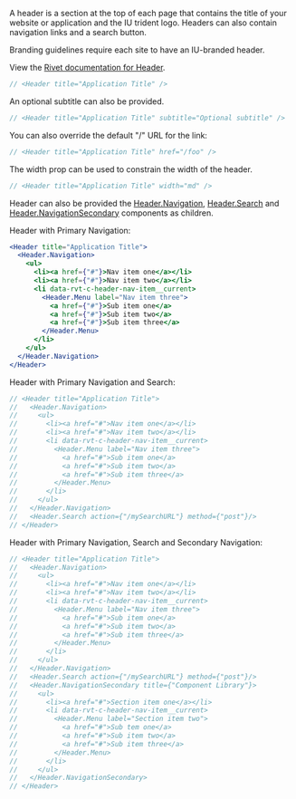 A header is a section at the top of each page that contains the title of your website or application and the IU trident logo. Headers can also contain navigation links and a search button.

Branding guidelines require each site to have an IU-branded header.

View the [Rivet documentation for Header](https://rivet.iu.edu/components/header/).

<!-- prettier-ignore-start -->
```jsx
// <Header title="Application Title" />
```
<!-- prettier-ignore-end -->

An optional subtitle can also be provided.

<!-- prettier-ignore-start -->
```jsx
// <Header title="Application Title" subtitle="Optional subtitle" />
```
<!-- prettier-ignore-end -->

You can also override the default "/" URL for the link:

<!-- prettier-ignore-start -->
```jsx
// <Header title="Application Title" href="/foo" />
```
<!-- prettier-ignore-end -->

The width prop can be used to constrain the width of the header.

<!-- prettier-ignore-start -->
```jsx
// <Header title="Application Title" width="md" />
```
<!-- prettier-ignore-end -->

Header can also be provided the [Header.Navigation](#/Navigation?id=headernavigation), [Header.Search](#/Navigation?id=headersearch) and [Header.NavigationSecondary](#/Navigation?id=headernavigationsecondary) components as children.

Header with Primary Navigation:

<!-- prettier-ignore-start -->
```jsx
<Header title="Application Title">
  <Header.Navigation>
    <ul>
      <li><a href={"#"}>Nav item one</a></li>
      <li><a href={"#"}>Nav item two</a></li>
      <li data-rvt-c-header-nav-item__current>
        <Header.Menu label="Nav item three">
          <a href={"#"}>Sub item one</a>
          <a href={"#"}>Sub item two</a>
          <a href={"#"}>Sub item three</a>
        </Header.Menu>
      </li>
    </ul>
  </Header.Navigation>
</Header>
```
<!-- prettier-ignore-end -->

Header with Primary Navigation and Search:

<!-- prettier-ignore-start -->
```jsx
// <Header title="Application Title">
//   <Header.Navigation>
//     <ul>
//       <li><a href="#">Nav item one</a></li>
//       <li><a href="#">Nav item two</a></li>
//       <li data-rvt-c-header-nav-item__current>
//         <Header.Menu label="Nav item three">
//           <a href="#">Sub item one</a>
//           <a href="#">Sub item two</a>
//           <a href="#">Sub item three</a>
//         </Header.Menu>
//       </li>
//     </ul>
//   </Header.Navigation>
//   <Header.Search action={"/mySearchURL"} method={"post"}/>
// </Header>
```
<!-- prettier-ignore-end -->

Header with Primary Navigation, Search and Secondary Navigation:

<!-- prettier-ignore-start -->
```jsx
// <Header title="Application Title">
//   <Header.Navigation>
//     <ul>
//       <li><a href="#">Nav item one</a></li>
//       <li><a href="#">Nav item two</a></li>
//       <li data-rvt-c-header-nav-item__current>
//         <Header.Menu label="Nav item three">
//           <a href="#">Sub item one</a>
//           <a href="#">Sub item two</a>
//           <a href="#">Sub item three</a>
//         </Header.Menu>
//       </li>
//     </ul>
//   </Header.Navigation>
//   <Header.Search action={"/mySearchURL"} method={"post"}/>
//   <Header.NavigationSecondary title={"Component Library"}>
//     <ul>
//       <li><a href="#">Section item one</a></li>
//       <li data-rvt-c-header-nav-item__current>
//         <Header.Menu label="Section item two">
//           <a href="#">Sub tem one</a>
//           <a href="#">Sub item two</a>
//           <a href="#">Sub item three</a>
//         </Header.Menu>
//       </li>
//     </ul>
//   </Header.NavigationSecondary>
// </Header>
```
<!-- prettier-ignore-end -->
